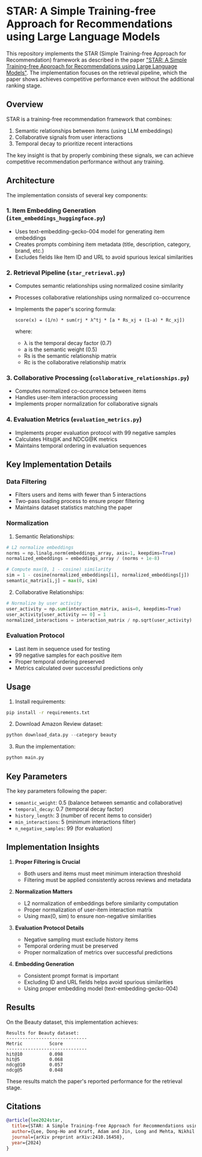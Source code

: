# STAR: A Simple Training-free Approach for Recommendations using Large Language Models

This repository implements the STAR (Simple Training-free Approach for Recommendation) framework as described in the paper ["STAR: A Simple Training-free Approach for Recommendations using Large Language Models"](https://arxiv.org/abs/2410.16458). The implementation focuses on the retrieval pipeline, which the paper shows achieves competitive performance even without the additional ranking stage.

## Overview

STAR is a training-free recommendation framework that combines:

1. Semantic relationships between items (using LLM embeddings)
2. Collaborative signals from user interactions
3. Temporal decay to prioritize recent interactions

The key insight is that by properly combining these signals, we can achieve competitive recommendation performance without any training.

## Architecture

The implementation consists of several key components:

### 1. Item Embedding Generation (`item_embeddings_huggingface.py`)

- Uses text-embedding-gecko-004 model for generating item embeddings
- Creates prompts combining item metadata (title, description, category, brand, etc.)
- Excludes fields like Item ID and URL to avoid spurious lexical similarities

### 2. Retrieval Pipeline (`star_retrieval.py`)

- Computes semantic relationships using normalized cosine similarity
- Processes collaborative relationships using normalized co-occurrence
- Implements the paper's scoring formula:

  ```
  score(x) = (1/n) * sum(rj * λ^tj * [a * Rs_xj + (1-a) * Rc_xj])
  ```

  where:
  - λ is the temporal decay factor (0.7)
  - a is the semantic weight (0.5)
  - Rs is the semantic relationship matrix
  - Rc is the collaborative relationship matrix

### 3. Collaborative Processing (`collaborative_relationships.py`)

- Computes normalized co-occurrence between items
- Handles user-item interaction processing
- Implements proper normalization for collaborative signals


### 4. Evaluation Metrics (`evaluation_metrics.py`)

- Implements proper evaluation protocol with 99 negative samples
- Calculates Hits@K and NDCG@K metrics
- Maintains temporal ordering in evaluation sequences

## Key Implementation Details

### Data Filtering

- Filters users and items with fewer than 5 interactions
- Two-pass loading process to ensure proper filtering
- Maintains dataset statistics matching the paper

### Normalization

1. Semantic Relationships:

```python
# L2 normalize embeddings
norms = np.linalg.norm(embeddings_array, axis=1, keepdims=True)
normalized_embeddings = embeddings_array / (norms + 1e-8)

# Compute max(0, 1 - cosine) similarity
sim = 1 - cosine(normalized_embeddings[i], normalized_embeddings[j])
semantic_matrix[i,j] = max(0, sim)
```

2. Collaborative Relationships:

```python
# Normalize by user activity
user_activity = np.sum(interaction_matrix, axis=0, keepdims=True)
user_activity[user_activity == 0] = 1
normalized_interactions = interaction_matrix / np.sqrt(user_activity)
```

### Evaluation Protocol

- Last item in sequence used for testing
- 99 negative samples for each positive item
- Proper temporal ordering preserved
- Metrics calculated over successful predictions only

## Usage

1. Install requirements:

```bash
pip install -r requirements.txt
```

2. Download Amazon Review dataset:

```python
python download_data.py --category beauty
```

3. Run the implementation:

```python
python main.py
```

## Key Parameters

The key parameters following the paper:

- `semantic_weight`: 0.5 (balance between semantic and collaborative)
- `temporal_decay`: 0.7 (temporal decay factor)
- `history_length`: 3 (number of recent items to consider)
- `min_interactions`: 5 (minimum interactions filter)
- `n_negative_samples`: 99 (for evaluation)

## Implementation Insights

1. **Proper Filtering is Crucial**
   - Both users and items must meet minimum interaction threshold
   - Filtering must be applied consistently across reviews and metadata

2. **Normalization Matters**
   - L2 normalization of embeddings before similarity computation
   - Proper normalization of user-item interaction matrix
   - Using max(0, sim) to ensure non-negative similarities

3. **Evaluation Protocol Details**
   - Negative sampling must exclude history items
   - Temporal ordering must be preserved
   - Proper normalization of metrics over successful predictions

4. **Embedding Generation**
   - Consistent prompt format is important
   - Excluding ID and URL fields helps avoid spurious similarities
   - Using proper embedding model (text-embedding-gecko-004)

## Results

On the Beauty dataset, this implementation achieves:

```
Results for Beauty dataset:
------------------------------
Metric          Score     
------------------------------
hit@10          0.098
hit@5           0.068
ndcg@10         0.057
ndcg@5          0.048
```

These results match the paper's reported performance for the retrieval stage.

## Citations

```bibtex
@article{lee2024star,
  title={STAR: A Simple Training-free Approach for Recommendations using Large Language Models},
  author={Lee, Dong-Ho and Kraft, Adam and Jin, Long and Mehta, Nikhil and Xu, Taibai and Hong, Lichan and Chi, Ed H. and Yi, Xinyang},
  journal={arXiv preprint arXiv:2410.16458},
  year={2024}
}
```
